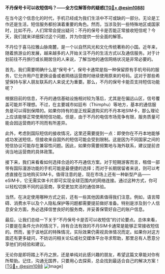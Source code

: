 **不丹保号卡可以收短信吗？——全方位解答你的疑惑[[TG💪+ @esim1088](https://t.me/s/esim1088)]**

在当今这个信息化的时代，手机已经成为我们生活中不可或缺的一部分。无论是工作还是生活，短信服务都扮演着重要的角色。然而，当涉及到一些特殊地区或国家时，比如不丹，人们常常会提出疑问：不丹的保号卡是否能正常接收短信呢？今天，我们就来详细探讨这个问题，并为你提供一份全面的解答。

不丹位于喜马拉雅山脉南麓，是一个以自然风光和文化传统著称的小国。近年来，随着旅游业的发展，越来越多的人开始关注不丹的生活方式以及通信服务。对于计划前往不丹旅行或长期居住的人来说，了解当地的通信网络状况是非常必要的。

首先，我们需要明确什么是“保号卡”。保号卡通常是指一种保留原有手机号码的服务，它允许用户在更换设备或者网络运营商时继续使用原来的号码。这对于那些希望保持与家人朋友联系的人来说尤为重要。那么，不丹的保号卡能否支持短信功能呢？

根据目前的信息，不丹的通信基础设施相对较为落后，尤其是在偏远山区，信号覆盖可能并不理想。不过，在主要城市如廷布（Thimphu）等地方，基本的通信服务是可以得到保障的。如果你持有的是正规渠道购买的不丹本地SIM卡，那么理论上应该能够正常使用短信功能。但是，由于不丹的电信市场竞争有限，服务质量可能会因运营商的不同而有所差异。

此外，考虑到国际短信的接收情况，这里还需要提到一点：即使你在不丹本地能够成功发送短信，但接收来自国外的短信可能会受到限制。这是因为不同国家之间的短信协议可能存在兼容性问题。因此，如果你需要频繁地与海外联系，建议提前咨询当地运营商的具体政策。

接下来，我们来看看如何选择合适的不丹通信方案。对于短期游客而言，租借一部带有国际漫游功能的手机可能是最便捷的选择；而对于长期居留者来说，则可以考虑直接在当地购买SIM卡。值得注意的是，现在市场上还有一种新型产品——eSIM卡，它无需实体卡片即可实现全球范围内的网络连接。通过这种方式，你可以轻松切换不同的运营商，享受更加灵活的通信体验。

当然，在决定使用哪种方式之前，还有一些其他因素值得我们注意。例如，语言障碍、消费水平以及个人隐私保护等问题都需要提前做好准备。特别是涉及到个人信息安全方面，务必选择信誉良好的服务商，并妥善保管好自己的账户信息。

最后，让我们总结一下关于“不丹保号卡是否可以收短信”的讨论要点。总体来看，只要是在条件允许的情况下，持有合法有效的不丹SIM卡通常是能够正常接收短信的。然而，鉴于该地区的特殊情况，实际效果仍需视具体情况而定。如果你对这方面还有更多疑问，不妨访问相关论坛或社交媒体平台寻求帮助，那里总有人愿意分享他们的经验和建议。

无论你是即将踏上不丹之旅，还是单纯对此感兴趣的朋友，希望这篇文章能对你有所帮助。记住，沟通无国界，只要用心去探索，总会找到最适合自己的解决方案！[[TG💪+ @esim1088](https://t.me/s/esim1088) ![Image](https://i.postimg.cc/4NQfJmqS/Snipaste-2025-05-13-00-14-12.png)]